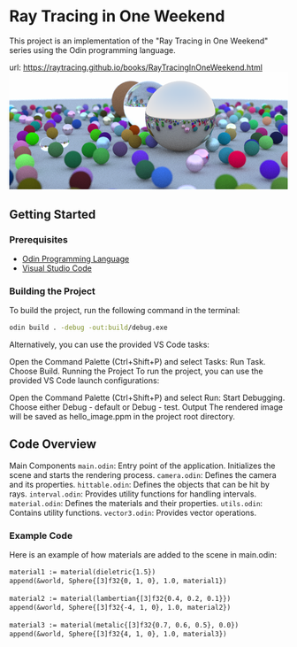 # Ray Tracing in One Weekend

This project is an implementation of the "Ray Tracing in One Weekend" series using the Odin programming language.

url: https://raytracing.github.io/books/RayTracingInOneWeekend.html
![Rendered Image](output.png)

## Getting Started

### Prerequisites

- [Odin Programming Language](https://odin-lang.org/)
- [Visual Studio Code](https://code.visualstudio.com/)

### Building the Project

To build the project, run the following command in the terminal:

```sh
odin build . -debug -out:build/debug.exe
```

Alternatively, you can use the provided VS Code tasks:

Open the Command Palette (Ctrl+Shift+P) and select Tasks: Run Task.
Choose Build.
Running the Project
To run the project, you can use the provided VS Code launch configurations:

Open the Command Palette (Ctrl+Shift+P) and select Run: Start Debugging.
Choose either Debug - default or Debug - test.
Output
The rendered image will be saved as hello_image.ppm in the project root directory.
 
## Code Overview
Main Components
`main.odin`: Entry point of the application. Initializes the scene and starts the rendering process.
`camera.odin`: Defines the camera and its properties.
`hittable.odin`: Defines the objects that can be hit by rays.
`interval.odin`: Provides utility functions for handling intervals.
`material.odin`: Defines the materials and their properties.
`utils.odin`: Contains utility functions.
`vector3.odin`: Provides vector operations.

### Example Code
Here is an example of how materials are added to the scene in main.odin:

```odin
material1 := material(dieletric{1.5})
append(&world, Sphere{[3]f32{0, 1, 0}, 1.0, material1})

material2 := material(lambertian{[3]f32{0.4, 0.2, 0.1}})
append(&world, Sphere{[3]f32{-4, 1, 0}, 1.0, material2})

material3 := material(metalic{[3]f32{0.7, 0.6, 0.5}, 0.0})
append(&world, Sphere{[3]f32{4, 1, 0}, 1.0, material3})
```